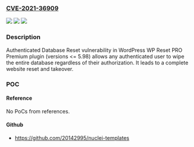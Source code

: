 ### [CVE-2021-36909](https://cve.mitre.org/cgi-bin/cvename.cgi?name=CVE-2021-36909)
![](https://img.shields.io/static/v1?label=Product&message=WP%20Reset%20PRO&color=blue)
![](https://img.shields.io/static/v1?label=Version&message=%3C%3D%205.98%3C%3D%205.98%20&color=brighgreen)
![](https://img.shields.io/static/v1?label=Vulnerability&message=CWE-284%20Improper%20Access%20Control&color=brighgreen)

### Description

Authenticated Database Reset vulnerability in WordPress WP Reset PRO Premium plugin (versions <= 5.98) allows any authenticated user to wipe the entire database regardless of their authorization. It leads to a complete website reset and takeover.

### POC

#### Reference
No PoCs from references.

#### Github
- https://github.com/20142995/nuclei-templates

